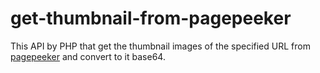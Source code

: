 # get-thumbnail-from-pagepeeker
This API by PHP that get the thumbnail images of the specified URL from [pagepeeker](https://pagepeeker.com/) and convert to it base64.
